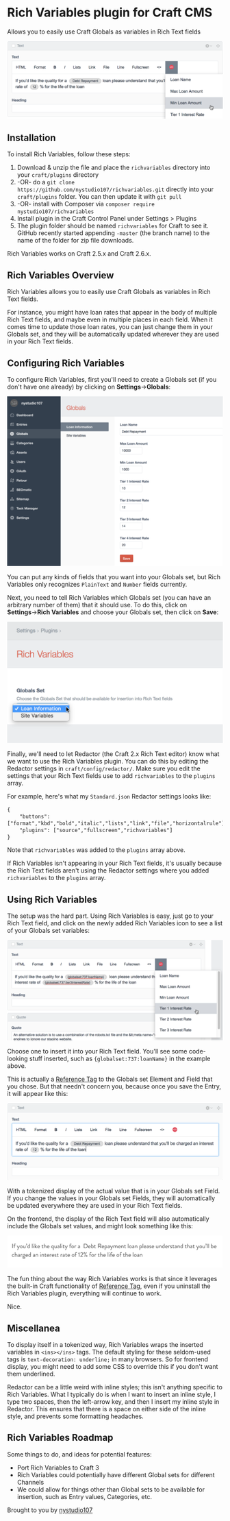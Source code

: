 # Rich Variables plugin for Craft CMS

Allows you to easily use Craft Globals as variables in Rich Text fields

![Screenshot](resources/screenshots/richvariables00.png)

## Installation

To install Rich Variables, follow these steps:

1. Download & unzip the file and place the `richvariables` directory into your `craft/plugins` directory
2.  -OR- do a `git clone https://github.com/nystudio107/richvariables.git` directly into your `craft/plugins` folder.  You can then update it with `git pull`
3.  -OR- install with Composer via `composer require nystudio107/richvariables`
4. Install plugin in the Craft Control Panel under Settings > Plugins
5. The plugin folder should be named `richvariables` for Craft to see it.  GitHub recently started appending `-master` (the branch name) to the name of the folder for zip file downloads.

Rich Variables works on Craft 2.5.x and Craft 2.6.x.

## Rich Variables Overview

Rich Variables allows you to easily use Craft Globals as variables in Rich Text fields.

For instance, you might have loan rates that appear in the body of multiple Rich Text fields, and maybe even in multiple places in each field. When it comes time to update those loan rates, you can just change them in your Globals set, and they will be automatically updated wherever they are used in your Rich Text fields.

## Configuring Rich Variables

To configure Rich Variables, first you'll need to create a Globals set (if you don't have one already) by clicking on **Settings**→**Globals**:

![Screenshot](resources/screenshots/richvariables01.png)

You can put any kinds of fields that you want into your Globals set, but Rich Variables only recognizes `PlainText` and `Number` fields currently.

Next, you need to tell Rich Variables which Globals set (you can have an arbitrary number of them) that it should use. To do this, click on **Settings**→**Rich Variables** and choose your Globals set, then click on **Save**:

![Screenshot](resources/screenshots/richvariables02.png)

Finally, we'll need to let Redactor (the Craft 2.x Rich Text editor) know what we want to use the Rich Variables plugin. You can do this by editing the Redactor settings in `craft/config/redactor/`. Make sure you edit the settings that your Rich Text fields use to add `richvariables` to the `plugins` array.

For example, here's what my `Standard.json` Redactor settings looks like:

    {
        "buttons": ["format","kbd","bold","italic","lists","link","file","horizontalrule"],
        "plugins": ["source","fullscreen","richvariables"]
    }

Note that `richvariables` was added to the `plugins` array above.

If Rich Variables isn't appearing in your Rich Text fields, it's usually because the Rich Text fields aren't using the Redactor settings where you added `richvariables` to the `plugins` array.

## Using Rich Variables

The setup was the hard part. Using Rich Variables is easy, just go to your Rich Text field, and click on the newly added Rich Variables icon to see a list of your Globals set variables:

![Screenshot](resources/screenshots/richvariables03.png)

Choose one to insert it into your Rich Text field. You'll see some code-looking stuff inserted, such as `{globalset:737:loanName}` in the example above.

This is actually a [Reference Tag](https://craftcms.com/docs/reference-tags) to the Globals set Element and Field that you chose. But that needn't concern you, because once you save the Entry, it will appear like this:

![Screenshot](resources/screenshots/richvariables04.png)

With a tokenized display of the actual value that is in your Globals set Field. If you change the values in your Globals set Fields, they will automatically be updated everywhere they are used in your Rich Text fields.

On the frontend, the display of the Rich Text field will also automatically include the Globals set values, and might look something like this:

![Screenshot](resources/screenshots/richvariables05.png)

The fun thing about the way Rich Variables works is that since it leverages the built-in Craft functionality of [Reference Tag](https://craftcms.com/docs/reference-tags), even if you uninstall the Rich Variables plugin, everything will continue to work.

Nice.

## Miscellanea

To display itself in a tokenized way, Rich Variables wraps the inserted variables in `<ins></ins>` tags. The default styling for these seldom-used tags is `text-decoration: underline;` in many browsers. So for frontend display, you might need to add some CSS to override this if you don't want them underlined.

Redactor can be a little weird with inline styles; this isn't anything specific to Rich Variables. What I typically do is when I want to insert an inline style, I type two spaces, then the left-arrow key, and then I insert my inline style in Redactor. This ensures that there is a space on either side of the inline style, and prevents some formatting headaches.

## Rich Variables Roadmap

Some things to do, and ideas for potential features:

* Port Rich Variables to Craft 3
* Rich Variables could potentially have different Global sets for different Channels
* We could allow for things other than Global sets to be available for insertion, such as Entry values, Categories, etc.

Brought to you by [nystudio107](https://nystudio107.com)
